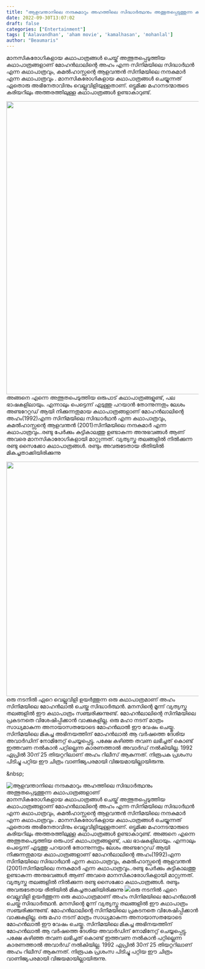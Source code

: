 ```yaml
---
title: "ആളവന്താനിലെ നന്ദകുമാറും അഹത്തിലെ സിദ്ധാർത്ഥനും അത്ഭുതപ്പെടുത്തുന്ന കഥാപാത്രങ്ങളാണ്"
date: 2022-09-30T13:07:02
draft: false
categories: ["Entertainment"]
tags: ['Aalavandhan', 'aham movie', 'kamalhasan', 'mohanlal']
author: "Beaumaris"
---
```


മാനസികരോഗികളായ കഥാപാത്രങ്ങള്‍ ചെയ്ത് അത്ഭുതപ്പെടുത്തിയ കഥാപാത്രങ്ങളാണ് മോഹന്‍ലാലിന്റെ അഹം എന്ന സിനിമയിലെ സിദ്ധാര്‍ഥന്‍ എന്ന കഥാപാത്രവും, കമല്‍ഹാസ്സന്റെ ആളവന്തന്‍ സിനിമയിലെ നന്ദകുമാര്‍ എന്ന കഥാപാത്രവും . മാനസികരോഗികളായ കഥാപാത്രങ്ങള്‍ ചെയ്യുന്നത് ഏതൊരു അഭിനേതാവിനും വെല്ലുവിളിയുള്ളതാണ്. ഒട്ടുമിക്ക മഹാനടന്മാരുടെ കരിയറിലും അത്തരത്തിലുള്ള കഥാപാത്രങ്ങള്‍ ഉണ്ടാകാറുണ്ട്.

<img class=" wp-image-352780 aligncenter" src="https://cdn.boolokam.com/articles/2022/09/gehhhh-1-1.jpg" alt="" width="791" height="766" />അങ്ങനെ എന്നെ അത്ഭുതപെടുത്തിയ ഒരുപാട് കഥാപാത്രങ്ങളുണ്ട്, പല ഭാഷകളിലായും. എന്നാലും പെട്ടെന്ന് എടുത്തു പറയാന്‍ തോന്നുന്നതും ലേശം അണ്ടറേറ്റഡ് ആയി നിക്കുന്നതുമായ കഥാപാത്രങ്ങളാണ് മോഹന്‍ലാലിന്റെ അഹം(1992)എന്ന സിനിമയിലെ സിദ്ധാര്‍ഥന്‍ എന്ന കഥാപാത്രവും, കമല്‍ഹാസ്സന്റെ ആളവന്തന്‍ (2001)സിനിമയിലെ നന്ദകുമാര്‍ എന്ന കഥാപാത്രവും..രണ്ടു പേര്‍ക്കും കുട്ടികാലത്തു ഉണ്ടാകുന്ന അനുഭവങ്ങള്‍ ആണ് അവരെ മാനസികാരോഗികളായി മാറ്റുന്നത്. വ്യത്യസ്ത തലങ്ങളില്‍ നില്‍ക്കുന്ന രണ്ടു സൈക്കോ കഥാപാത്രങ്ങള്‍. രണ്ടും അവരുടേതായ രീതിയില്‍ മികച്ചതാക്കിയിരിക്കുന്നു

<img class="wp-image-352779 aligncenter" src="https://cdn.boolokam.com/articles/2022/09/2r2r-1rr-1-1.jpg" alt="" width="883" height="613" />ഒരു നടനില്‍ ഏറെ വെല്ലുവിളി ഉയര്‍ത്തുന്ന ഒരു കഥാപാത്രമാണ് അഹം സിനിമയിലെ മോഹന്‍ലാല്‍ ചെയ്ത സിദ്ധാര്‍ത്ഥന്‍. മനസിന്റെ മൂന്ന് വ്യത്യസ്ത തലങ്ങളില്‍ ഈ കഥാപാത്രം സഞ്ചരിക്കുന്നുണ്ട്. മോഹന്‍ലാലിന്റെ സിനിമയിലെ പ്രകടനതെ വിശേഷിപ്പിക്കാന്‍ വാക്കുകളില്ല. ഒരു മഹാ നടന് മാത്രം സാധ്യമാകുന്ന അനായാസതയോടെ മോഹന്‍ലാല്‍ ഈ വേഷം ചെയ്തു. സിനിമയിലെ മികച്ച അഭിനയത്തിന് മോഹന്‍ലാല്‍ ആ വര്‍ഷത്തെ ദേശിയ അവാര്‍ഡിന് നോമിനേറ്റ് ചെയ്യപ്പെട്ടു. പക്ഷേ കഴിഞ്ഞ തവണ ലഭിച്ചത് കൊണ്ട് ഇത്തവണ നല്‍കാന്‍ പറ്റില്ലെന്ന കാരണത്താല്‍ അവാര്‍ഡ് നല്‍കിയില്ല. 1992 ഏപ്രില്‍ 30ന് 25 തിയറ്ററിലാണ് അഹം റിലീസ് ആകുന്നത്. നിരൂപക പ്രശംസ പിടിച്ചു പറ്റിയ ഈ ചിത്രം വാണിജ്യപരമായി വിജയമായില്ലായിരുന്നു.

&amp;nbsp;


![ആളവന്താനിലെ നന്ദകുമാറും അഹത്തിലെ സിദ്ധാർത്ഥനും അത്ഭുതപ്പെടുത്തുന്ന കഥാപാത്രങ്ങളാണ്](https://cdn.boolokam.com/articles/2022/09/gehhhh-1-1.jpg)മാനസികരോഗികളായ കഥാപാത്രങ്ങള്‍ ചെയ്ത് അത്ഭുതപ്പെടുത്തിയ കഥാപാത്രങ്ങളാണ് മോഹന്‍ലാലിന്റെ അഹം എന്ന സിനിമയിലെ സിദ്ധാര്‍ഥന്‍ എന്ന കഥാപാത്രവും, കമല്‍ഹാസ്സന്റെ ആളവന്തന്‍ സിനിമയിലെ നന്ദകുമാര്‍ എന്ന കഥാപാത്രവും . മാനസികരോഗികളായ കഥാപാത്രങ്ങള്‍ ചെയ്യുന്നത് ഏതൊരു അഭിനേതാവിനും വെല്ലുവിളിയുള്ളതാണ്. ഒട്ടുമിക്ക മഹാനടന്മാരുടെ കരിയറിലും അത്തരത്തിലുള്ള കഥാപാത്രങ്ങള്‍ ഉണ്ടാകാറുണ്ട്. അങ്ങനെ എന്നെ അത്ഭുതപെടുത്തിയ ഒരുപാട് കഥാപാത്രങ്ങളുണ്ട്, പല ഭാഷകളിലായും. എന്നാലും പെട്ടെന്ന് എടുത്തു പറയാന്‍ തോന്നുന്നതും ലേശം അണ്ടറേറ്റഡ് ആയി നിക്കുന്നതുമായ കഥാപാത്രങ്ങളാണ് മോഹന്‍ലാലിന്റെ അഹം(1992)എന്ന സിനിമയിലെ സിദ്ധാര്‍ഥന്‍ എന്ന കഥാപാത്രവും, കമല്‍ഹാസ്സന്റെ ആളവന്തന്‍ (2001)സിനിമയിലെ നന്ദകുമാര്‍ എന്ന കഥാപാത്രവും..രണ്ടു പേര്‍ക്കും കുട്ടികാലത്തു ഉണ്ടാകുന്ന അനുഭവങ്ങള്‍ ആണ് അവരെ മാനസികാരോഗികളായി മാറ്റുന്നത്. വ്യത്യസ്ത തലങ്ങളില്‍ നില്‍ക്കുന്ന രണ്ടു സൈക്കോ കഥാപാത്രങ്ങള്‍. രണ്ടും അവരുടേതായ രീതിയില്‍ മികച്ചതാക്കിയിരിക്കുന്നു ![](https://cdn.boolokam.com/articles/2022/09/2r2r-1rr-1-1.jpg)ഒരു നടനില്‍ ഏറെ വെല്ലുവിളി ഉയര്‍ത്തുന്ന ഒരു കഥാപാത്രമാണ് അഹം സിനിമയിലെ മോഹന്‍ലാല്‍ ചെയ്ത സിദ്ധാര്‍ത്ഥന്‍. മനസിന്റെ മൂന്ന് വ്യത്യസ്ത തലങ്ങളില്‍ ഈ കഥാപാത്രം സഞ്ചരിക്കുന്നുണ്ട്. മോഹന്‍ലാലിന്റെ സിനിമയിലെ പ്രകടനതെ വിശേഷിപ്പിക്കാന്‍ വാക്കുകളില്ല. ഒരു മഹാ നടന് മാത്രം സാധ്യമാകുന്ന അനായാസതയോടെ മോഹന്‍ലാല്‍ ഈ വേഷം ചെയ്തു. സിനിമയിലെ മികച്ച അഭിനയത്തിന് മോഹന്‍ലാല്‍ ആ വര്‍ഷത്തെ ദേശിയ അവാര്‍ഡിന് നോമിനേറ്റ് ചെയ്യപ്പെട്ടു. പക്ഷേ കഴിഞ്ഞ തവണ ലഭിച്ചത് കൊണ്ട് ഇത്തവണ നല്‍കാന്‍ പറ്റില്ലെന്ന കാരണത്താല്‍ അവാര്‍ഡ് നല്‍കിയില്ല. 1992 ഏപ്രില്‍ 30ന് 25 തിയറ്ററിലാണ് അഹം റിലീസ് ആകുന്നത്. നിരൂപക പ്രശംസ പിടിച്ചു പറ്റിയ ഈ ചിത്രം വാണിജ്യപരമായി വിജയമായില്ലായിരുന്നു. &nbsp;
